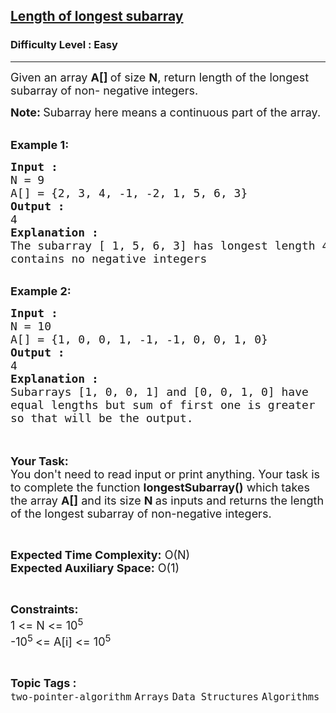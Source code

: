 <h2><a href="https://practice.geeksforgeeks.org/problems/length-of-longest-subarray0440/1?page=1&status[]=unsolved&category[]=two-pointer-algorithm&sortBy=submissions">Length of longest subarray</a></h2><h3>Difficulty Level : Easy</h3><hr><div class="problems_problem_content__Xm_eO"><p><span style="font-size:18px">Given an array <strong>A[] </strong>of size <strong>N</strong>, return length of the longest subarray of non- negative integers.</span></p>

<p><span style="font-size:18px"><strong>Note: </strong>Subarray here means a continuous part of the array.</span><br>
&nbsp;</p>

<p><span style="font-size:18px"><strong>Example 1:</strong></span></p>

<pre><span style="font-size:18px"><strong>Input : </strong>
N = 9
A[] = {2, 3, 4, -1, -2, 1, 5, 6, 3}
<strong>Output : </strong>
4
<strong>Explanation :</strong>
The subarray [ 1, 5, 6, 3] has longest length 4 and
contains no negative integers</span></pre>

<div>&nbsp;</div>

<div><span style="font-size:18px"><strong>Example 2:</strong></span></div>

<pre><span style="font-size:18px"><strong>Input : </strong>
N = 10
A[] = {1, 0, 0, 1, -1, -1, 0, 0, 1, 0}
<strong>Output : </strong>
4
<strong>Explanation :</strong>
Subarrays [1, 0, 0, 1] and [0, 0, 1, 0] have
equal lengths but sum of first one is greater
so that will be the output.
</span></pre>

<p><br>
<br>
<span style="font-size:18px"><strong>Your Task:&nbsp;&nbsp;</strong><br>
You don't need to read input or print anything. Your task is to complete the function <strong>longestSubarray()</strong>&nbsp;which takes the array <strong>A[]</strong> and its size <strong>N</strong><strong> </strong>as inputs and returns the length of the longest subarray of non-negative integers.</span></p>

<p>&nbsp;</p>

<p><span style="font-size:18px"><strong>Expected Time Complexity:</strong> O(N)<br>
<strong>Expected Auxiliary Space:</strong> O(1)</span></p>

<p>&nbsp;</p>

<p><span style="font-size:18px"><strong>Constraints:</strong><br>
1 &lt;= N &lt;= 10<sup>5</sup><br>
-10<sup>5&nbsp;</sup>&lt;= A[i] &lt;= 10<sup>5</sup></span></p>
</div><br><p><span style=font-size:18px><strong>Topic Tags : </strong><br><code>two-pointer-algorithm</code>&nbsp;<code>Arrays</code>&nbsp;<code>Data Structures</code>&nbsp;<code>Algorithms</code>&nbsp;
